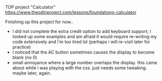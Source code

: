 TOP project "Calculator"
https://www.theodinproject.com/lessons/foundations-calculator

Finishing up this project for now..

- I did not complete the extra credit option to add keyboard support;
    I looked up  some examples and am afraid it would require re-writing my code
    extensively and i'm too tired lol (perhaps i will re-visit later for practice)
- I noticed that the AC button sometimes causes the display to become blank (no 0)
- small annoyance where a large number overlaps the display. this came about while
    i was playing with the css. just needs some tweaking. maybe later, again.